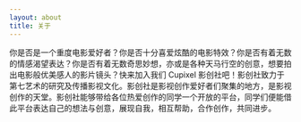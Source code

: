 ```yaml
---
layout: about
title: 关于
---
```

你是否是一个重度电影爱好者？你是否十分喜爱炫酷的电影特效？你是否有着无数的情感渴望表达？你是否有着无数奇思妙想，亦或是各种天马行空的创意，想要拍出电影般优美感人的影片镜头？快来加入我们 Cupixel 影创社吧！影创社致力于第七艺术的研究及传播影视文化。影创社是影视创作爱好者们聚集的地方，是影视创作的天堂。影创社能够带给各位热爱创作的同学一个开放的平台，同学们便能借此平台表达自己的想法与创意，展现自我，相互帮助，合作创作，共同进步。